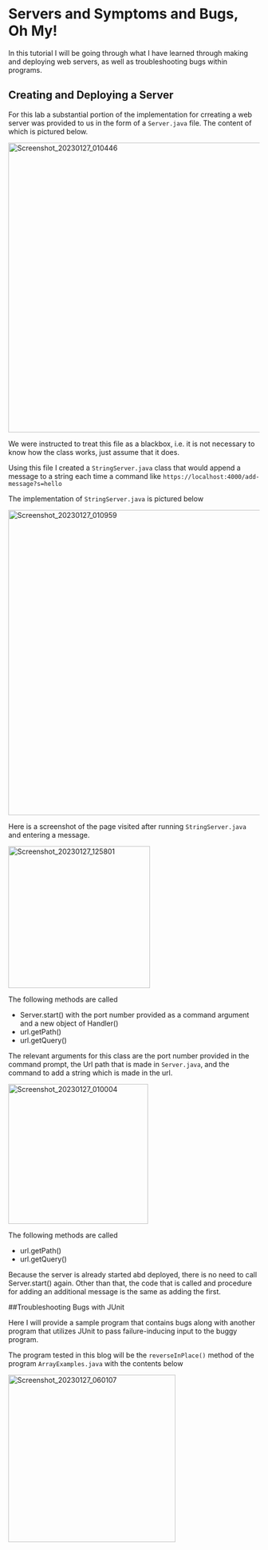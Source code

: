 # Servers and Symptoms and Bugs, Oh My!

In this tutorial I will be going through what I have learned through making and
deploying web servers, as well as troubleshooting bugs within programs.

## Creating and Deploying a Server

For this lab a substantial portion of the implementation for crreating a web server was provided to us
in the form of a `Server.java` file. The content of which is pictured below.

<img width="580" alt="Screenshot_20230127_010446" src="https://user-images.githubusercontent.com/97120058/215198490-669b352d-336b-43a9-9ae9-2d656f20829a.png">

We were instructed to treat this file as a blackbox, i.e. it is not necessary to know how the class works,
just assume that it does. 

Using this file I created a `StringServer.java` class that would append a message to a string each time a command like
`https://localhost:4000/add-message?s=hello` 

The implementation of `StringServer.java` is pictured below

<img width="611" alt="Screenshot_20230127_010959" src="https://user-images.githubusercontent.com/97120058/215200304-27a7a546-643c-4508-a2b4-75b20ee00ceb.png">

Here is a screenshot of the page visited after running `StringServer.java` and entering a message.

<img width="284" alt="Screenshot_20230127_125801" src="https://user-images.githubusercontent.com/97120058/215201243-142a7f0c-ed5e-46a2-ac56-4aba68e99229.png">

The following methods are called 
* Server.start() with the port number provided as a command argument and a new object of Handler()
* url.getPath()
* url.getQuery()

The relevant arguments for this class are the port number provided in the command prompt, the Url path that
is made in `Server.java`, and the command to add a string which is made in the url.

<img width="280" alt="Screenshot_20230127_010004" src="https://user-images.githubusercontent.com/97120058/215202679-712e69c9-fbda-4b94-9e71-163db7f86055.png">

The following methods are called 
* url.getPath()
* url.getQuery()

Because the server is already started abd deployed, there is no need to call Server.start() again.
Other than that, the code that is called and procedure for adding an additional message is the same as adding the first.

##Troubleshooting Bugs with JUnit

Here I will provide a sample program that contains bugs along with another program that utilizes JUnit to pass failure-inducing input to the buggy program.

The program tested in this blog will be the `reverseInPlace()` method of the program `ArrayExamples.java` with the contents below

<img width="335" alt="Screenshot_20230127_060107" src="https://user-images.githubusercontent.com/97120058/215236368-aad0b51e-0503-4ea1-9dd6-f19c5ebb58c7.png">






